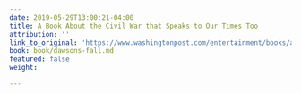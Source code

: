 ```yaml
---
date: 2019-05-29T13:00:21-04:00
title: A Book About the Civil War that Speaks to Our Times Too
attribution: ''
link_to_original: 'https://www.washingtonpost.com/entertainment/books/a-book-about-the-civil-war-that-speaks-to-our-times-too/2019/05/15/eb086cb8-6b7c-11e9-8f44-e8d8bb1df986_story.html?utm_term=.128e1465b968 '
book: book/dawsons-fall.md
featured: false
weight: 

---
```

